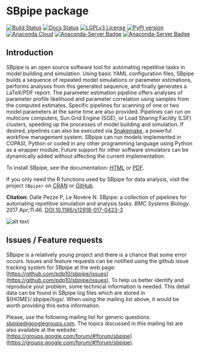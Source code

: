 # SBpipe package

[![Build Status](https://travis-ci.org/pdp10/sbpipe.svg?branch=master)](https://travis-ci.org/pdp10/sbpipe) [![Docs Status](https://readthedocs.org/projects/sbpipe/badge/)](http://sbpipe.readthedocs.io/en/latest/) [![LGPLv3 License](http://img.shields.io/badge/license-LGPLv3-blue.svg)](https://www.gnu.org/licenses/lgpl.html) [![PyPI version](https://badge.fury.io/py/sbpipe.svg)](https://badge.fury.io/py/sbpipe) [![Anaconda Cloud](https://anaconda.org/pdp10/sbpipe/badges/version.svg)](https://anaconda.org/pdp10/sbpipe) [![Anaconda-Server Badge](https://anaconda.org/pdp10/sbpipe/badges/platforms.svg)](https://anaconda.org/pdp10/sbpipe) [![Anaconda-Server Badge](https://anaconda.org/pdp10/sbpipe/badges/downloads.svg)](https://anaconda.org/pdp10/sbpipe)
## Introduction
SBpipe is an open source software tool for automating repetitive tasks in model building and simulation. Using basic YAML configuration files, SBpipe builds a sequence of repeated model simulations or parameter estimations, performs analyses from this generated sequence, and finally generates a LaTeX/PDF report. The parameter estimation pipeline offers analyses of parameter profile likelihood and parameter correlation using samples from the computed estimates. Specific pipelines for scanning of one or two model parameters at the same time are also provided. Pipelines can run on multicore computers, Sun Grid Engine (SGE), or Load Sharing Facility (LSF) clusters, speeding up the processes of model building and simulation. If desired, pipelines can also be executed via [Snakemake](https://snakemake.readthedocs.io), a powerful workflow management system. SBpipe can run models implemented in COPASI, Python or coded in any other programming language using Python as a wrapper module. Future support for other software simulators can be dynamically added without affecting the current implementation. 

To install SBpipe, see the documentation: [HTML](http://sbpipe.readthedocs.io/en/latest/) or [PDF](https://media.readthedocs.org/pdf/sbpipe/latest/sbpipe.pdf).

If you only need the R functions used by SBpipe for data analysis, visit the project `SBpiper` on [CRAN](https://cran.r-project.org/package=sbpiper) or [GitHub](https://github.com/pdp10/sbpiper).

**Citation:** Dalle Pezze P, Le Novère N. SBpipe: a collection of pipelines for automating repetitive
simulation and analysis tasks. *BMC Systems Biology*. 2017 Apr;11:46. [DOI:10.1186/s12918-017-0423-3](https://doi.org/10.1186/s12918-017-0423-3)


![alt text](https://github.com/pdp10/sbpipe/blob/master/docs/images/sbpipe_workflow.png "SBpipe workflow")


## Issues / Feature requests

SBpipe is a relatively young project and there is a chance that some
error occurs. Issues and feature requests can be notified using the github issue
tracking system for SBpipe at the web page: [https://github.com/pdp10/sbpipe/issues](https://github.com/pdp10/sbpipe/issues).
To help us better identify and reproduce your problem, some technical
information is needed. This detail data can be found in SBpipe log files
which are stored in ${HOME}/.sbpipe/logs/. When using the mailing list
above, it would be worth providing this extra information.

Please, use the following mailing list for generic questions: [sbpipe@googlegroups.com](mailto:sbpipe@googlegroups.com).
The topics discussed in this mailing list are also available at
the website: [https://groups.google.com/forum/#!forum/sbpipe](https://groups.google.com/forum/#!forum/sbpipe).

